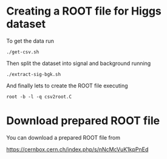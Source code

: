 # Creating a ROOT file for Higgs dataset

To get the data run 
```
./get-csv.sh
```

Then split the dataset into signal and background running 

```
./extract-sig-bgk.sh
```

And finally lets to create the ROOT file executing
```
root -b -l -q csv2root.C
```

# Download prepared ROOT file

You can download a prepared ROOT file  from

https://cernbox.cern.ch/index.php/s/nNcMcVuK1kpPnEd
